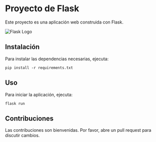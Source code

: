 # Proyecto de Flask

Este proyecto es una aplicación web construida con Flask.

![Flask Logo](https://cdn.jsdelivr.net/gh/devicons/devicon/icons/flask/flask-original.svg)

## Instalación

Para instalar las dependencias necesarias, ejecuta:

```
pip install -r requirements.txt
```

## Uso

Para iniciar la aplicación, ejecuta:

```
flask run
```

## Contribuciones

Las contribuciones son bienvenidas. Por favor, abre un pull request para discutir cambios.
